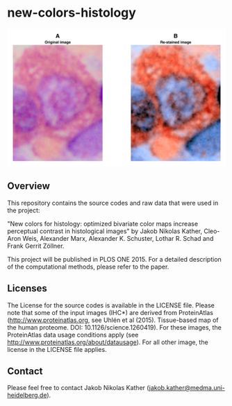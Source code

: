 # new-colors-histology

![Sample image](https://raw.githubusercontent.com/jnkather/new-colors-histology/master/output/Giemsa/A.png)

## Overview

This repository contains the source codes and raw data that were used in the project:

"New colors for histology: optimized bivariate color maps increase perceptual contrast in histological images" by Jakob Nikolas Kather, Cleo-Aron Weis, Alexander Marx, Alexander K. Schuster, Lothar R. Schad and Frank Gerrit Zöllner.

This project will be published in PLOS ONE 2015. For a detailed description of the computational methods, please refer to the paper. 

## Licenses

The License for the source codes is available in the LICENSE file. Please note that some of the input images (IHC*) are derived from ProteinAtlas (http://www.proteinatlas.org, see Uhlén et al (2015). Tissue-based map of the human proteome. DOI: 10.1126/science.1260419). For these images, the ProteinAtlas data usage conditions apply (see http://www.proteinatlas.org/about/datausage). For all other image, the license in the LICENSE file applies.

## Contact

Please feel free to contact Jakob Nikolas Kather (jakob.kather@medma.uni-heidelberg.de).